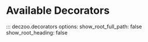 # Available Decorators

::: deczoo.decorators
    options:
        show_root_full_path: false
        show_root_heading: false
